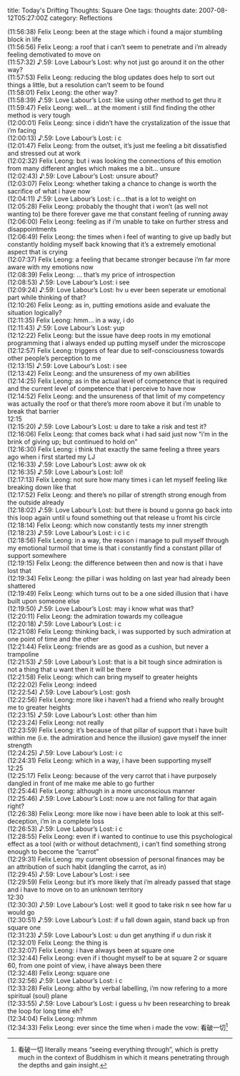 title: Today's Drifting Thoughts: Square One
tags: thoughts
date: 2007-08-12T05:27:00Z
category: Reflections

(11:56:38) Felix Leong: been at the stage which i found a major stumbling block in life  
(11:56:56) Felix Leong: a roof that i can’t seem to penetrate and i’m already feeling demotivated to move on  
(11:57:32) ♪.59: Love Labour’s Lost: why not just go around it on the other way?  
(11:57:53) Felix Leong: reducing the blog updates does help to sort out things a little, but a resolution can’t seem to be found  
(11:58:01) Felix Leong: the other way?  
(11:58:39) ♪.59: Love Labour’s Lost: like using other method to get thru it  
(11:59:47) Felix Leong: well… at the moment i still find finding the other method is very tough  
(12:00:01) Felix Leong: since i didn’t have the crystalization of the issue that i’m facing  
(12:00:13) ♪.59: Love Labour’s Lost: i c  
(12:01:47) Felix Leong: from the outset, it’s just me feeling a bit dissatisfied and stressed out at work  
(12:02:32) Felix Leong: but i was looking the connections of this emotion from many different angles which makes me a bit… unsure  
(12:02:43) ♪.59: Love Labour’s Lost: unsure about?  
(12:03:07) Felix Leong: whether taking a chance to change is worth the sacrifice of what i have now  
(12:04:11) ♪.59: Love Labour’s Lost: i c…that is a lot to weight on  
(12:05:28) Felix Leong: probably the thought that i won’t (as well not wanting to) be there forever gave me that constant feeling of running away  
(12:06:00) Felix Leong: feeling as if i’m unable to take on further stress and disappointments  
(12:06:49) Felix Leong: the times when i feel of wanting to give up badly but constantly holding myself back knowing that it’s a extremely emotional aspect that is crying  
(12:07:37) Felix Leong: a feeling that became stronger because i’m far more aware with my emotions now  
(12:08:39) Felix Leong: … that’s my price of introspection  
(12:08:53) ♪.59: Love Labour’s Lost: i see  
(12:09:24) ♪.59: Love Labour’s Lost: hv u ever been seperate ur emotional part while thinking of that?  
(12:10:26) Felix Leong: as in, putting emotions aside and evaluate the situation logically?  
(12:11:35) Felix Leong: hmm… in a way, i do  
(12:11:43) ♪.59: Love Labour’s Lost: yup  
(12:12:22) Felix Leong: but the issue have deep roots in my emotional programming that i always ended up putting myself under the microscope  
(12:12:57) Felix Leong: triggers of fear due to self-consciousness towards other people’s perception to me  
(12:13:15) ♪.59: Love Labour’s Lost: i see  
(12:13:42) Felix Leong: and the unsureness of my own abilities  
(12:14:25) Felix Leong: as in the actual level of competence that is required and the current level of competence that i perceive to have now  
(12:14:52) Felix Leong: and the unsureness of that limit of my competency was actually the roof or that there’s more room above it but i’m unable to break that barrier  
12:15  
(12:15:20) ♪.59: Love Labour’s Lost: u dare to take a risk and test it?  
(12:16:06) Felix Leong: that comes back what i had said just now “i’m in the brink of giving up; but continued to hold on”  
(12:16:30) Felix Leong: i think that exactly the same feeling a three years ago when i first started my LJ  
(12:16:33) ♪.59: Love Labour’s Lost: aww ok ok  
(12:16:35) ♪.59: Love Labour’s Lost: lol!  
(12:17:13) Felix Leong: not sure how many times i can let myself feeling like breaking down like that  
(12:17:52) Felix Leong: and there’s no pillar of strength strong enough from the outside already  
(12:18:02) ♪.59: Love Labour’s Lost: but there is bound u gonna go back into this loop again until u found something out that release u fromt his circle  
(12:18:14) Felix Leong: which now constantly tests my inner strength  
(12:18:23) ♪.59: Love Labour’s Lost: i c i c  
(12:18:56) Felix Leong: in a way, the reason i manage to pull myself through my emotional turmoil that time is that i constantly find a constant pillar of support somewhere  
(12:19:15) Felix Leong: the difference between then and now is that i have lost that  
(12:19:34) Felix Leong: the pillar i was holding on last year had already been shattered  
(12:19:49) Felix Leong: which turns out to be a one sided illusion that i have built upon someone else  
(12:19:50) ♪.59: Love Labour’s Lost: may i know what was that?  
(12:20:11) Felix Leong: the admiration towards my colleague  
(12:20:18) ♪.59: Love Labour’s Lost: i c  
(12:21:08) Felix Leong: thinking back, i was supported by such admiration at one point of time and the other  
(12:21:44) Felix Leong: friends are as good as a cushion, but never a trampoline  
(12:21:53) ♪.59: Love Labour’s Lost: that is a bit tough since admiration is not a thing that u want then it will be there  
(12:21:58) Felix Leong: which can bring myself to greater heights  
(12:22:02) Felix Leong: indeed  
(12:22:54) ♪.59: Love Labour’s Lost: gosh  
(12:22:56) Felix Leong: more like i haven’t had a friend who really brought me to greater heights  
(12:23:15) ♪.59: Love Labour’s Lost: other than him  
(12:23:24) Felix Leong: not really  
(12:23:59) Felix Leong: it’s because of that pillar of support that i have built within me (i.e. the admiration and hence the illusion) gave myself the inner strength  
(12:24:25) ♪.59: Love Labour’s Lost: i c  
(12:24:31) Felix Leong: which in a way, i have been supporting myself  
12:25  
(12:25:17) Felix Leong: because of the very carrot that i have purposely dangled in front of me make me able to go further  
(12:25:44) Felix Leong: although in a more unconscious manner  
(12:25:46) ♪.59: Love Labour’s Lost: now u are not falling for that again right?  
(12:26:38) Felix Leong: more like now i have been able to look at this self-deception, i’m in a complete loss  
(12:26:53) ♪.59: Love Labour’s Lost: i c  
(12:28:55) Felix Leong: even if i wanted to continue to use this psychological effect as a tool (with or without detachment), i can’t find something strong enough to become the “carrot”  
(12:29:31) Felix Leong: my current obsession of personal finances may be an attribution of such habit (dangling the carrot, as in)  
(12:29:45) ♪.59: Love Labour’s Lost: i see  
(12:29:59) Felix Leong: but it’s more likely that i’m already passed that stage and i have to move on to an unknown territory  
12:30  
(12:30:30) ♪.59: Love Labour’s Lost: well it good to take risk n see how far u would go  
(12:30:51) ♪.59: Love Labour’s Lost: if u fall down again, stand back up fron square one  
(12:31:23) ♪.59: Love Labour’s Lost: u dun get anything if u dun risk it  
(12:32:01) Felix Leong: the thing is  
(12:32:07) Felix Leong: i have always been at square one  
(12:32:44) Felix Leong: even if i thought myself to be at square 2 or square 60, from one point of view, i have always been there  
(12:32:48) Felix Leong: square one  
(12:32:56) ♪.59: Love Labour’s Lost: i c  
(12:33:28) Felix Leong: altho by verbal labelling, i’m now refering to a more spiritual (soul) plane  
(12:33:55) ♪.59: Love Labour’s Lost: i guess u hv been researching to break the loop for long time eh?  
(12:34:04) Felix Leong: mhmm  
(12:34:33) Felix Leong: ever since the time when i made the vow: 看破一切[^1]  
  
[^1]: 看破一切 literally means “seeing everything through”, which is pretty much in the context of Buddhism in which it means penetrating through the depths and gain insight. 
